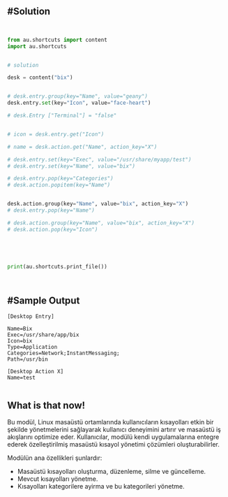 



##  #Solution
```py


from au.shortcuts import content
import au.shortcuts


# solution

desk = content("bix")


# desk.entry.group(key="Name", value="geany")
desk.entry.set(key="Icon", value="face-heart")

# desk.Entry ["Terminal"] = "false"


# icon = desk.entry.get("Icon")

# name = desk.action.get("Name", action_key="X")

# desk.entry.set(key="Exec", value="/usr/share/myapp/test")
# desk.entry.set(key="Name", value="bix")

# desk.entry.pop(key="Categories")
# desk.action.popitem(key="Name")


desk.action.group(key="Name", value="bix", action_key="X")
# desk.entry.pop(key="Name")

# desk.action.group(key="Name", value="bix", action_key="X")
# desk.action.pop(key="Icon")





print(au.shortcuts.print_file())




```


## #Sample Output 
```
[Desktop Entry]

Name=Bix
Exec=/usr/share/app/bix
Icon=bix
Type=Application
Categories=Network;InstantMessaging;
Path=/usr/bin

[Desktop Action X]
Name=test


```

## What is that now!

Bu modül, Linux masaüstü ortamlarında kullanıcıların kısayolları etkin bir şekilde yönetmelerini sağlayarak kullanıcı deneyimini artırır ve masaüstü iş akışlarını optimize eder.
Kullanıcılar, modülü kendi uygulamalarına entegre ederek özelleştirilmiş masaüstü kısayol yönetimi çözümleri oluşturabilirler.

Modülün ana özellikleri şunlardır:
- Masaüstü kısayolları oluşturma, düzenleme, silme ve güncelleme.
- Mevcut kısayolları yönetme.
- Kısayolları kategorilere ayirma ve bu kategorileri yönetme.





